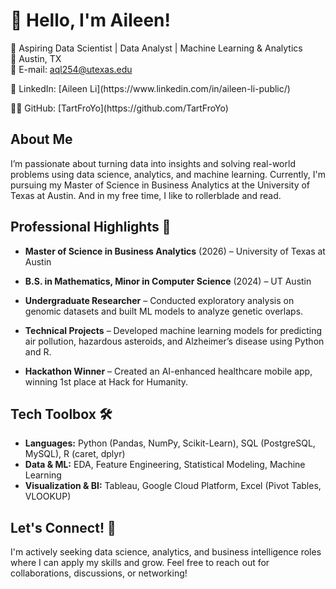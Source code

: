 <!--
- 🔭 I’m currently working on ...
- 🌱 I’m currently learning ...
- 👯 I’m looking to collaborate on ...
- 🤔 I’m looking for help with ...
- 💬 Ask me about ...
- 📫 How to reach me: ...
- 😄 Pronouns: ...
- ⚡ Fun fact: ...
-->

# 👋 Hello, I'm Aileen!  
🚀 Aspiring Data Scientist | Data Analyst | Machine Learning & Analytics  
📍 Austin, TX  
📧 E-mail: <a href="mailto:aql254@utexas.edu">aql254@utexas.edu</a>
<p>🔗 LinkedIn: [Aileen Li](https://www.linkedin.com/in/aileen-li-public/) </p>
👨‍💻 GitHub: [TartFroYo](https://github.com/TartFroYo)  

## About Me
I’m passionate about turning data into insights and solving real-world problems using data science, analytics, and machine learning. 
Currently, I'm pursuing my Master of Science in Business Analytics at the University of Texas at Austin. 
And in my free time, I like to rollerblade and read.

## Professional Highlights 🌟  
+ **Master of Science in Business Analytics** (2026) – University of Texas at Austin  
+ **B.S. in Mathematics, Minor in Computer Science** (2024) – UT Austin  

+ **Undergraduate Researcher** – Conducted exploratory analysis on genomic datasets and built ML models to analyze genetic overlaps.  
+ **Technical Projects** – Developed machine learning models for predicting air pollution, hazardous asteroids, and Alzheimer’s disease using Python and R.  
+ **Hackathon Winner** – Created an AI-enhanced healthcare mobile app, winning 1st place at Hack for Humanity.

## Tech Toolbox 🛠️  
+ **Languages:** Python (Pandas, NumPy, Scikit-Learn), SQL (PostgreSQL, MySQL), R (caret, dplyr)  
+ **Data & ML:** EDA, Feature Engineering, Statistical Modeling, Machine Learning  
+ **Visualization & BI:** Tableau, Google Cloud Platform, Excel (Pivot Tables, VLOOKUP)  

<!-- ## Certifications 📜  
**IBM Data Analytics with Excel and R Specialization** *(In Progress)*  
**Google Data Analytics Certificate** *(Planned)*  -->

## Let's Connect! 🤝  
I'm actively seeking data science, analytics, and business intelligence roles where I can apply my skills and grow. Feel free to reach out for collaborations, discussions, or networking!  
